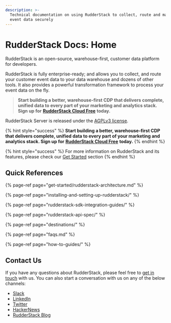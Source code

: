 ```yaml
---
description: >-
  Technical documentation on using RudderStack to collect, route and manage your
  event data securely
---
```


# RudderStack Docs: Home

RudderStack is an open-source, warehouse-first, customer data platform for developers.

RudderStack is fully enterprise-ready; and allows you to collect, and route your customer event data to your data warehouse and dozens of other tools. It also provides a powerful transformation framework to process your event data on the fly.

> **Start building a better, warehouse-first CDP that delivers complete, unified data to every part of your marketing and analytics stack. Sign up for** [**RudderStack Cloud Free**](https://app.rudderlabs.com/signup?type=freetrial) **today.**

RudderStack Server is released under the [AGPLv3 license](https://www.gnu.org/licenses/agpl-3.0-standalone.html).

{% hint style="success" %}
**Start building a better, warehouse-first CDP that delivers complete, unified data to every part of your marketing and analytics stack. Sign up for** [**RudderStack Cloud Free**](https://app.rudderlabs.com/signup?type=freetrial) **today.**
{% endhint %}

{% hint style="success" %}
For more information on RudderStack and its features, please check our [Get Started](https://docs.rudderstack.com/get-started) section
{% endhint %}

## **Quick References** <a id="get-started"></a>

{% page-ref page="get-started/rudderstack-architecture.md" %}

{% page-ref page="installing-and-setting-up-rudderstack/" %}

{% page-ref page="rudderstack-sdk-integration-guides/" %}

{% page-ref page="rudderstack-api-spec/" %}

{% page-ref page="destinations/" %}

{% page-ref page="faqs.md" %}

{% page-ref page="how-to-guides/" %}

## Contact Us

If you have any questions about RudderStack, please feel free to [get in touch](mailto:contact@rudderstack.com) with us. You can also start a conversation with us on any of the below channels:

* [Slack](https://resources.rudderstack.com/join-rudderstack-slack)
* [LinkedIn](https://www.linkedin.com/company/rudderlabs/)
* [Twitter](https://twitter.com/rudderstack)
* [HackerNews](https://news.ycombinator.com/item?id=21081756)
* [RudderStack Blog](https://rudderstack.com/blog/)

